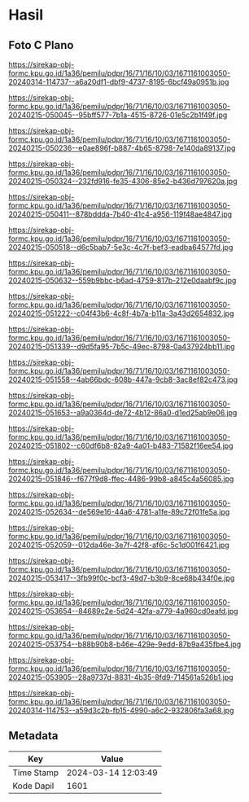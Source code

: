 # Hasil

## Foto C Plano

https://sirekap-obj-formc.kpu.go.id/1a36/pemilu/pdpr/16/71/16/10/03/1671161003050-20240314-114737--a6a20df1-dbf9-4737-8195-6bcf49a0951b.jpg

https://sirekap-obj-formc.kpu.go.id/1a36/pemilu/pdpr/16/71/16/10/03/1671161003050-20240215-050045--95bff577-7b1a-4515-8726-01e5c2b1f49f.jpg

https://sirekap-obj-formc.kpu.go.id/1a36/pemilu/pdpr/16/71/16/10/03/1671161003050-20240215-050236--e0ae896f-b887-4b65-8798-7e140da89137.jpg

https://sirekap-obj-formc.kpu.go.id/1a36/pemilu/pdpr/16/71/16/10/03/1671161003050-20240215-050324--232fd916-fe35-4306-85e2-b436d797620a.jpg

https://sirekap-obj-formc.kpu.go.id/1a36/pemilu/pdpr/16/71/16/10/03/1671161003050-20240215-050411--878bddda-7b40-41c4-a956-119f48ae4847.jpg

https://sirekap-obj-formc.kpu.go.id/1a36/pemilu/pdpr/16/71/16/10/03/1671161003050-20240215-050518--d6c5bab7-5e3c-4c7f-bef3-eadba64577fd.jpg

https://sirekap-obj-formc.kpu.go.id/1a36/pemilu/pdpr/16/71/16/10/03/1671161003050-20240215-050632--559b9bbc-b6ad-4759-817b-212e0daabf9c.jpg

https://sirekap-obj-formc.kpu.go.id/1a36/pemilu/pdpr/16/71/16/10/03/1671161003050-20240215-051222--c04f43b6-4c8f-4b7a-b11a-3a43d2654832.jpg

https://sirekap-obj-formc.kpu.go.id/1a36/pemilu/pdpr/16/71/16/10/03/1671161003050-20240215-051339--d9d5fa95-7b5c-49ec-8798-0a437924bb11.jpg

https://sirekap-obj-formc.kpu.go.id/1a36/pemilu/pdpr/16/71/16/10/03/1671161003050-20240215-051558--4ab66bdc-608b-447a-9cb8-3ac8ef82c473.jpg

https://sirekap-obj-formc.kpu.go.id/1a36/pemilu/pdpr/16/71/16/10/03/1671161003050-20240215-051653--a9a0364d-de72-4b12-86a0-d1ed25ab9e06.jpg

https://sirekap-obj-formc.kpu.go.id/1a36/pemilu/pdpr/16/71/16/10/03/1671161003050-20240215-051802--c60df6b8-82a9-4a01-b483-71582f16ee54.jpg

https://sirekap-obj-formc.kpu.go.id/1a36/pemilu/pdpr/16/71/16/10/03/1671161003050-20240215-051846--f677f9d8-ffec-4486-99b8-a845c4a56085.jpg

https://sirekap-obj-formc.kpu.go.id/1a36/pemilu/pdpr/16/71/16/10/03/1671161003050-20240215-052634--de569e16-44a6-4781-a1fe-89c72f01fe5a.jpg

https://sirekap-obj-formc.kpu.go.id/1a36/pemilu/pdpr/16/71/16/10/03/1671161003050-20240215-052059--012da46e-3e7f-42f8-af6c-5c1d001f6421.jpg

https://sirekap-obj-formc.kpu.go.id/1a36/pemilu/pdpr/16/71/16/10/03/1671161003050-20240215-053417--3fb99f0c-bcf3-49d7-b3b9-8ce68b434f0e.jpg

https://sirekap-obj-formc.kpu.go.id/1a36/pemilu/pdpr/16/71/16/10/03/1671161003050-20240215-053654--84689c2e-5d24-42fa-a779-4a960cd0eafd.jpg

https://sirekap-obj-formc.kpu.go.id/1a36/pemilu/pdpr/16/71/16/10/03/1671161003050-20240215-053754--b88b90b8-b46e-429e-9edd-87b9a435fbe4.jpg

https://sirekap-obj-formc.kpu.go.id/1a36/pemilu/pdpr/16/71/16/10/03/1671161003050-20240215-053905--28a9737d-8831-4b35-8fd9-714561a526b1.jpg

https://sirekap-obj-formc.kpu.go.id/1a36/pemilu/pdpr/16/71/16/10/03/1671161003050-20240314-114753--a59d3c2b-fb15-4990-a6c2-932806fa3a68.jpg


## Metadata

| Key        | Value               |
| ---------- | ------------------- |
| Time Stamp | 2024-03-14 12:03:49 |
| Kode Dapil | 1601                |




